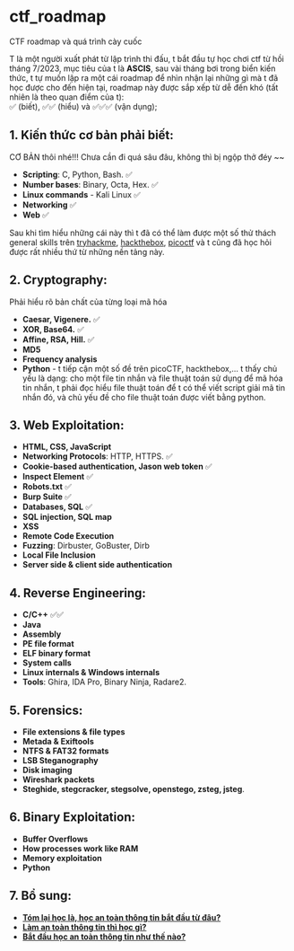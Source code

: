 # ctf_roadmap
CTF roadmap và quá trình cày cuốc

T là một người xuất phát từ lập trình thi đấu, t bắt đầu tự học chơi ctf từ hồi tháng 7/2023, mục tiêu của t là **ASCIS**, sau vài tháng bơi trong biển kiến thức, t tự muốn lập ra một cái roadmap để nhìn nhận lại những gì mà t đã học được cho đến hiện tại, roadmap này được sắp xếp từ dễ đến khó (tất nhiên là theo quan điểm của t):   
✅ (biết), ✅✅ (hiểu) và ✅✅✅ (vận dụng);
## 1. Kiến thức cơ bản phải biết:
CƠ BẢN thôi nhé!!! Chưa cần đi quá sâu đâu, không thì bị ngộp thở đéy ~~
- **Scripting**: C, Python, Bash. ✅
- **Number bases**: Binary, Octa, Hex. ✅
- **Linux commands** - Kali Linux ✅
- **Networking** ✅
- **Web** ✅
  
Sau khi tìm hiểu những cái này thì t đã có thể làm được một số thử thách general skills trên [tryhackme](https://tryhackme.com/), [hackthebox](https://academy.hackthebox.com/), [picoctf](https://picoctf.org/) và t cũng đã học hỏi được rất nhiều thứ từ những nền tảng này.

## 2. Cryptography:
Phải hiểu rõ bản chất của từng loại mã hóa
- **Caesar, Vigenere.** ✅
- **XOR, Base64.** ✅
- **Affine, RSA, Hill.** ✅
- **MD5**
- **Frequency analysis**
- **Python** - t tiếp cận một số đề trên picoCTF, hackthebox,... t thấy chủ yếu là dạng: cho một file tin nhắn và file thuật toán sử dụng để mã hóa tin nhắn, t phải đọc hiểu file thuật toán để t có thể viết script giải mã tin nhắn đó, và chủ yếu đề cho file thuật toán được viết bằng python.

## 3. Web Exploitation:
- **HTML, CSS, JavaScript**
- **Networking Protocols**: HTTP, HTTPS. ✅
- **Cookie-based authentication, Jason web token** ✅
- **Inspect Element** ✅
- **Robots.txt** ✅
- **Burp Suite** ✅
- **Databases, SQL** ✅
- **SQL injection, SQL map**
- **XSS**
- **Remote Code Execution**
- **Fuzzing**: Dirbuster, GoBuster, Dirb
- **Local File Inclusion**
- **Server side & client side authentication**

## 4. Reverse Engineering:
- **C/C++** ✅✅
- **Java**
- **Assembly**
- **PE file format**
- **ELF binary format**
- **System calls**
- **Linux internals & Windows internals**
- **Tools**: Ghira, IDA Pro, Binary Ninja, Radare2.

## 5. Forensics: 
- **File extensions & file types**
- **Metada & Exiftools**
- **NTFS & FAT32 formats**
- **LSB Steganography**
- **Disk imaging**
- **Wireshark packets**
- **Steghide, stegcracker, stegsolve, openstego, zsteg, jsteg**.

## 6. Binary Exploitation:
- **Buffer Overflows**
- **How processes work like RAM**
- **Memory exploitation**
- **Python**

## 7. Bổ sung:
- **[Tóm lại học là, học an toàn thông tin bắt đầu từ đâu?](https://blog.cyberjutsu.io/2021/08/09/hoc-an-toan-thong-tin/)** 
- **[Làm an toàn thông tin thì học gì?](https://vnhacker.substack.com/p/lam-toan-thong-tin-thi-hoc-gi)**
- **[Bắt đầu học an toàn thông tin như thế nào?](https://l4w.io/2017/07/bat-dau-hoc-an-toan-thong-tin-nhu-the-nao/)**

